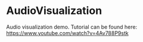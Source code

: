 # AudioVisualization
Audio visualization demo. Tutorial can be found here: https://www.youtube.com/watch?v=4Av788P9stk
